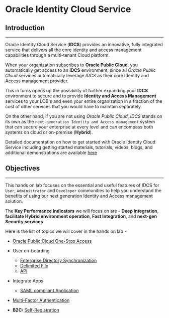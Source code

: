 # Oracle Identity Cloud Service

## **Introduction**
___

Oracle Identity Cloud Service (**IDCS**) provides an innovative, fully integrated service that delivers all the core identity and access management capabilities through a multi-tenant Cloud platform. 

When your organization subscribes to **Oracle Public Cloud**, you automatically get access to an **IDCS** environment, since all *Oracle Public Cloud* services automatically leverage *IDCS* as their core Identity and Access management provider.

This in turns opens up the possibility of further expanding your **IDCS** environment to secure and to provide **Identity and Access Management** services to your LOB's and even your entire organization in a fraction of the cost of other services that you would have to maintain separately.

On the other hand, if you are not using *Oracle Public Cloud*, *IDCS* stands on its own as the `next-generation Identity and Access management` system that can secure your enterprise at every level and can encompass both systems on cloud or on-premise (**Hybrid**). 

Detailed documentation on how to get started with Oracle Identity Cloud Service including getting started materials, tutorials, videos, blogs, and additional demonstrations are available [here](https://docs.oracle.com/en/cloud/paas/identity-cloud/index.html)

## **Objectives**
___

This hands on lab focuses on the essential and useful features of IDCS for `User`, `Administrator` and `Developer` communities to help you understand the benefits of using our next generation Identity and Access management solution.

The **Key Performance Indicators** we will focus on are - **Deep Integration**, **facilitate Hybrid environment operation**, **Fast Integration**, and **next-gen Security services**


Here is the list of topics we will cover in the hands on lab -

* [Oracle Public Cloud One-Stop Access](contents/OPCIntegration.md)

* User on-boarding 
	* [Enterprise Directory Synchronization](contents/UO-EDS.md)
	* [Delimited File](contents/UO-File.md)
	* [API](contents/UO-API.md)

* Integrate Apps
	* [SAML compliant Application](contents/IA-SAML.md)

* [Multi-Factor Authentication](contents/MFA.md)

* **B2C:** [Self-Registration](contents/SelfRegister.md)
	